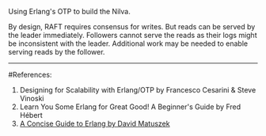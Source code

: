 Using Erlang's OTP to build the Nilva.

By design, RAFT requires consensus for writes. But reads can be served by the leader immediately.
Followers cannot serve the reads as their logs might be inconsistent with the leader. Additional
work may be needed to enable serving reads by the follower.

---

#References:
1. Designing for Scalability with Erlang/OTP by Francesco Cesarini & Steve Vinoski
2. Learn You Some Erlang for Great Good! A Beginner's Guide by Fred Hébert
3. [A Concise Guide to Erlang by David Matuszek](http://www.cis.upenn.edu/~matuszek/General/ConciseGuides/concise-erlang.html)
